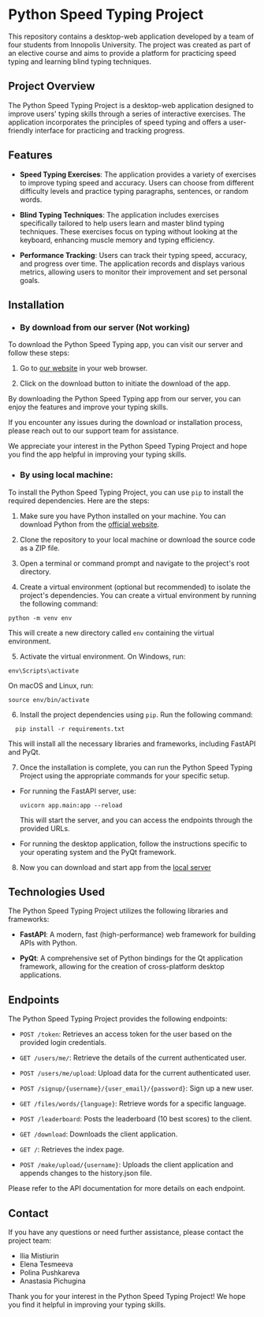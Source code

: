 # Python Speed Typing Project

This repository contains a desktop-web application developed by a team of four students from Innopolis University. The
project was created as part of an elective course and aims to provide a platform for practicing speed typing and
learning blind typing techniques.

## Project Overview

The Python Speed Typing Project is a desktop-web application designed to improve users' typing skills through a series
of interactive exercises. The application incorporates the principles of speed typing and offers a user-friendly
interface for practicing and tracking progress.

## Features

- **Speed Typing Exercises**: The application provides a variety of exercises to improve typing speed and accuracy.
  Users can choose from different difficulty levels and practice typing paragraphs, sentences, or random words.

- **Blind Typing Techniques**: The application includes exercises specifically tailored to help users learn and master
  blind typing techniques. These exercises focus on typing without looking at the keyboard, enhancing muscle memory and
  typing efficiency.

- **Performance Tracking**: Users can track their typing speed, accuracy, and progress over time. The application
  records and displays various metrics, allowing users to monitor their improvement and set personal goals.

## Installation

- ### By download from our server (Not working)

To download the Python Speed Typing app, you can visit our server and follow these steps:

1. Go to [our website](https://) in your web browser.

2. Click on the download button to initiate the download of the app.

By downloading the Python Speed Typing app from our server, you can enjoy the features and improve your typing skills.

If you encounter any issues during the download or installation process, please reach out to our support team for
assistance.

We appreciate your interest in the Python Speed Typing Project and hope you find the app helpful in improving your
typing skills.

- ### By using local machine:

To install the Python Speed Typing Project, you can use `pip` to install the required dependencies. Here are the steps:

1. Make sure you have Python installed on your machine. You can download Python from
   the [official website](https://www.python.org/downloads/).

2. Clone the repository to your local machine or download the source code as a ZIP file.

3. Open a terminal or command prompt and navigate to the project's root directory.

4. Create a virtual environment (optional but recommended) to isolate the project's dependencies. You can create a
   virtual environment by running the following command:

```commandline
python -m venv env
```

This will create a new directory called `env` containing the virtual environment.

5. Activate the virtual environment. On Windows, run:

```commandline
env\Scripts\activate
```

On macOS and Linux, run:

```commandline
source env/bin/activate
```

6. Install the project dependencies using `pip`. Run the following command:

  ```commandline
    pip install -r requirements.txt
  ```

This will install all the necessary libraries and frameworks, including FastAPI and PyQt.

7. Once the installation is complete, you can run the Python Speed Typing Project using the appropriate commands for
   your specific setup.

- For running the FastAPI server, use:

  ```
  uvicorn app.main:app --reload
  ```

  This will start the server, and you can access the endpoints through the provided URLs.

- For running the desktop application, follow the instructions specific to your operating system and the PyQt framework.

8. Now you can download and start app from the [local server](http://127.0.0.1:8000/)

## Technologies Used

The Python Speed Typing Project utilizes the following libraries and frameworks:

- **FastAPI**: A modern, fast (high-performance) web framework for building APIs with Python.

- **PyQt**: A comprehensive set of Python bindings for the Qt application framework, allowing for the creation of
  cross-platform desktop applications.


## Endpoints

The Python Speed Typing Project provides the following endpoints:

- `POST /token`: Retrieves an access token for the user based on the provided login credentials.

- `GET /users/me/`: Retrieve the details of the current authenticated user.

- `POST /users/me/upload`: Upload data for the current authenticated user.

- `POST /signup/{username}/{user_email}/{password}`: Sign up a new user.

- `GET /files/words/{language}`: Retrieve words for a specific language.

- `POST /leaderboard`: Posts the leaderboard (10 best scores) to the client.

- `GET /download`: Downloads the client application.

- `GET /`: Retrieves the index page.

- `POST /make/upload/{username}`: Uploads the client application and appends changes to the history.json file.

Please refer to the API documentation for more details on each endpoint.

## Contact

If you have any questions or need further assistance, please contact the project team:

- Ilia Mistiurin
- Elena Tesmeeva
- Polina Pushkareva
- Anastasia Pichugina

Thank you for your interest in the Python Speed Typing Project! We hope you find it helpful in improving your typing
skills.

